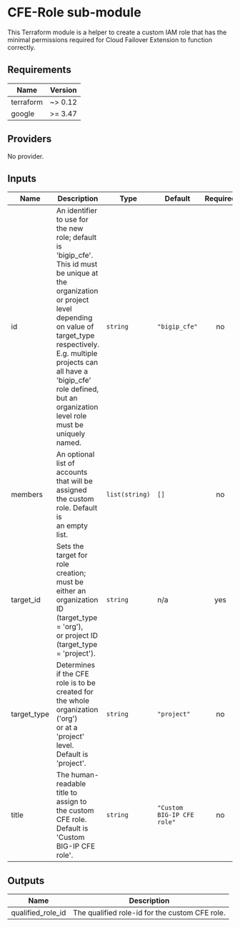 # CFE-Role sub-module

This Terraform module is a helper to create a custom IAM role that has the
minimal permissions required for Cloud Failover Extension to function correctly.

<!-- spell-checker:ignore markdownlint bigip -->
<!-- markdownlint-disable MD033 MD034 -->
<!-- BEGINNING OF PRE-COMMIT-TERRAFORM DOCS HOOK -->
## Requirements

| Name | Version |
|------|---------|
| terraform | ~> 0.12 |
| google | >= 3.47 |

## Providers

No provider.

## Inputs

| Name | Description | Type | Default | Required |
|------|-------------|------|---------|:--------:|
| id | An identifier to use for the new role; default is 'bigip\_cfe'. This id must<br>be unique at the organization or project level depending on value of target\_type<br>respectively. E.g. multiple projects can all have a 'bigip\_cfe' role defined,<br>but an organization level role must be uniquely named. | `string` | `"bigip_cfe"` | no |
| members | An optional list of accounts that will be assigned the custom role. Default is<br>an empty list. | `list(string)` | `[]` | no |
| target\_id | Sets the target for role creation; must be either an organization ID (target\_type = 'org'),<br>or project ID (target\_type = 'project'). | `string` | n/a | yes |
| target\_type | Determines if the CFE role is to be created for the whole organization ('org')<br>or at a 'project' level. Default is 'project'. | `string` | `"project"` | no |
| title | The human-readable title to assign to the custom CFE role. Default is 'Custom BIG-IP CFE role'. | `string` | `"Custom BIG-IP CFE role"` | no |

## Outputs

| Name | Description |
|------|-------------|
| qualified\_role\_id | The qualified role-id for the custom CFE role. |

<!-- END OF PRE-COMMIT-TERRAFORM DOCS HOOK -->
<!-- markdownlint-enable MD033 MD034 -->
